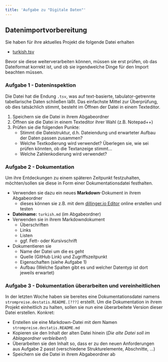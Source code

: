 ```yaml
---
title: 'Aufgabe zu "Digitale Daten"'
---
```



## Datenimportvorbereitung

Sie haben für ihre aktuelles Projekt die folgende Datei erhalten

- [turkish.tsv](https://raw.githubusercontent.com/Dr-Eberle-Zentrum/FDM-basics/main/instructors/data/turkish.tsv)

Bevor sie diese weiterverarbeiten können, müssen sie erst prüfen, ob das Dateiformat korrekt ist, und ob sie irgendwelche Dinge für den Import beachten müssen.

### Aufgabe 1 - Dateninspektion

Die Datei hat die Endung `.tsv`, was auf text-basierte, tabulator-getrennte tabellarische Daten schließen läßt.
Das einfachste Mittel zur Überprüfung, ob dies tatsächlich stimmt, besteht im Öffnen der Datei in einem Texteditor.

1. Speichern sie die Datei in ihrem Abgabeordner
2. Öffnen sie die Datei in einem Texteditor ihrer Wahl (z.B. Notepad++)
3. Prüfen sie die folgenden Punkte:
   - Stimmt die Dateistruktur, d.h. Dateiendung und erwarteter Aufbau der Daten passen zusammen?
   - Welche Textkodierung wird verwendet? Überlegen sie, wie sei prüfen könnten, ob die Textanzeige stimmt...
   - Welche Zahlenkodierung wird verwendet?
   
### Aufgabe 2 - Dokumentation

Um ihre Entdeckungen zu einem späteren Zeitpunkt festzuhalten, möchten/sollen sie diese in Form einer Dokumentationsdatei festhalten.

- Verwenden sie dazu ein neues **Markdown**-Dokument in ihrem Abgabeordner
  - dieses können sie z.B. mit dem [dillinger.io Editor](https://dillinger.io/) online erstellen und testen
- **Dateiname:** `turkish.md` (im Abgabeordner)
- Verwenden sie in ihrem Markdowndokument
  - Überschriften
  - Links
  - Listen
  - ggf. Fett- oder Kursivschrift
- Dokumentieren sie
  - Name der Datei um die es geht
  - Quelle (GitHub Link) und Zugriffszeitpunkt
  - Eigenschaften (siehe Aufgabe 1)
  - Aufbau (Welche Spalten gibt es und welcher Datentyp ist dort jeweils erwartet)


### Aufgabe 3 - Dokumentation überarbeiten und vereinheitlichen

In der letzten Woche haben sie bereites eine Dokumentationsdatei namens `strompreise.destatis.README.[???]` erstellt.
Um die Dokumentation in ihrem Projekt einheitlich zu halten, sollen sie nun eine überarbeitete Version dieser Datei erstellen.
Konkret:

- Erstellen sie eine Markdown-Datei mit dem Namen `strompreise.destatis.README.md`
- Kopieren sie den Inhalt der alten Datei hinein (*Die alte Datei soll im Ablageordner verbleiben!*)
- Überarbeiten sie den Inhalt so, dass er zu den neuen Anforderungen aus Aufgabe 2 passt (verschiedene Strukturelemente, Abschnitte, ...)
- Speichern sie die Datei in ihrem Abgabeordner ab

